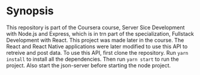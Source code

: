 # Synopsis

This repository is part of the Coursera course, Server Sice Development with Node.js and Express, which is in trn part of the specialization, Fullstack Development with React. This project was made later in the course. The React and React Native applications were later modified to use this API to retreive and post data. To use this API, first clone the repository. Run `yarn install` to install all the dependencies. Then run `yarn start` to run the project. Also start the json-server before starting the node project.